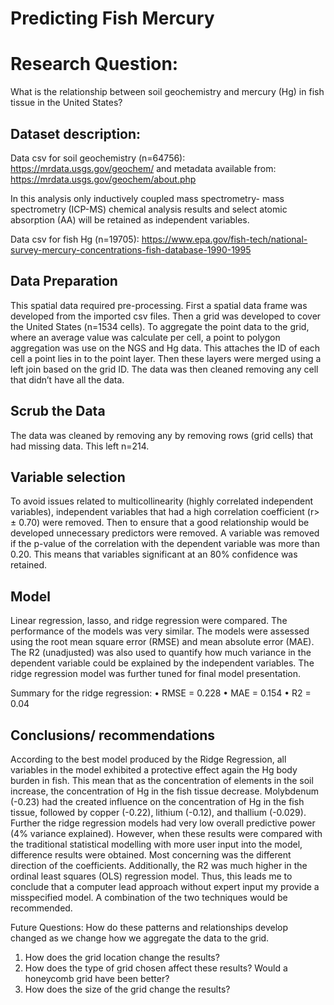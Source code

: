 # Predicting Fish Mercury
# Research Question: 
What is the relationship between soil geochemistry and mercury (Hg) in fish tissue in the United States?

## Dataset description:
Data csv for soil geochemistry (n=64756): https://mrdata.usgs.gov/geochem/ and metadata available from: https://mrdata.usgs.gov/geochem/about.php

In this analysis only inductively coupled mass spectrometry- mass spectrometry (ICP-MS) chemical analysis results and select atomic absorption (AA) will be retained as independent variables.

Data csv for fish Hg (n=19705): https://www.epa.gov/fish-tech/national-survey-mercury-concentrations-fish-database-1990-1995

## Data Preparation
This spatial data required pre-processing. First a spatial data frame was developed from the imported csv files. Then a grid was developed to cover the United States (n=1534 cells). To aggregate the point data to the grid, where an average value was calculate per cell, a point to polygon aggregation was use on the NGS and Hg data. This attaches the ID of each cell a point lies in to the point layer. Then these layers were merged using a left join based on the grid ID. The data was then cleaned removing any cell that didn’t have all the data. 

## Scrub the Data
The data was cleaned by removing any by removing rows (grid cells) that had missing data. This left n=214.

## Variable selection
To avoid issues related to multicollinearity (highly correlated independent variables), independent variables that had a high correlation coefficient (r> ± 0.70) were removed. Then to ensure that a good relationship would be developed unnecessary predictors were removed. A variable was removed if the p-value of the correlation with the dependent variable was more than 0.20. This means that variables significant at an 80% confidence was retained. 

## Model
Linear regression, lasso, and ridge regression were compared. The performance of the models was very similar. The models were assessed using the root mean square error (RMSE) and mean absolute error (MAE). The R2 (unadjusted) was also used to quantify how much variance in the dependent variable could be explained by the independent variables. The ridge regression model was further tuned for final model presentation. 

Summary for the ridge regression:
•	RMSE = 0.228
•	MAE =  0.154
•	R2 = 0.04

## Conclusions/ recommendations
According to the best model produced by the Ridge Regression, all variables in the model exhibited a protective effect again the Hg body burden in fish. This mean that as the concentration of elements in the soil increase, the concentration of Hg in the fish tissue decrease. Molybdenum (-0.23) had the created influence on the concentration of Hg in the fish tissue, followed by copper (-0.22), lithium (-0.12), and thallium (-0.029). Further the ridge regression models had very low overall predictive power (4% variance explained). However, when these results were compared with the traditional statistical modelling with more user input into the model, difference results were obtained. Most concerning was the different direction of the coefficients. Additionally, the R2 was much higher in the ordinal least squares  (OLS) regression model. Thus, this leads me to conclude that a computer lead approach without expert input my provide a misspecified model. A combination of the two techniques would be recommended. 

Future Questions:
How do these patterns and relationships develop changed as we change how we aggregate the data to the grid.
1.	How does the grid location change the results?
2.	How does the type of grid chosen affect these results? Would a honeycomb grid have been better?
3.	How does the size of the grid change the results?



